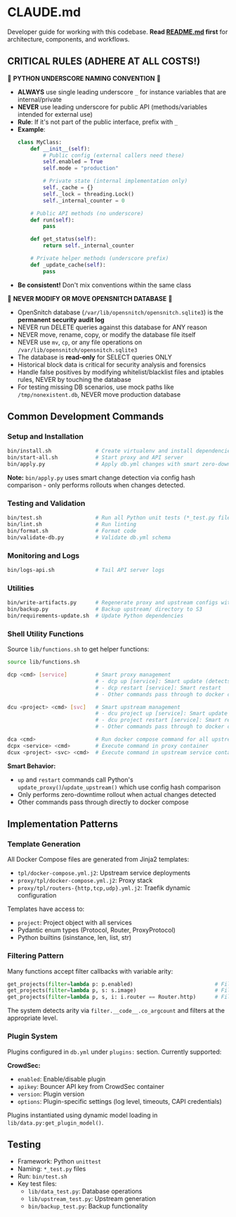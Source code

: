 # CLAUDE.md

Developer guide for working with this codebase. **Read [README.md](README.md) first** for architecture, components, and workflows.

## CRITICAL RULES (ADHERE AT ALL COSTS!)

🚨 **PYTHON UNDERSCORE NAMING CONVENTION** 🚨
- **ALWAYS** use single leading underscore `_` for instance variables that are internal/private
- **NEVER** use leading underscore for public API (methods/variables intended for external use)
- **Rule**: If it's not part of the public interface, prefix with `_`
- **Example**:
  ```python
  class MyClass:
      def __init__(self):
          # Public config (external callers need these)
          self.enabled = True
          self.mode = "production"

          # Private state (internal implementation only)
          self._cache = {}
          self._lock = threading.Lock()
          self._internal_counter = 0

      # Public API methods (no underscore)
      def run(self):
          pass

      def get_status(self):
          return self._internal_counter

      # Private helper methods (underscore prefix)
      def _update_cache(self):
          pass
  ```
- **Be consistent!** Don't mix conventions within the same class

🚨 **NEVER MODIFY OR MOVE OPENSNITCH DATABASE** 🚨
- OpenSnitch database (`/var/lib/opensnitch/opensnitch.sqlite3`) is the **permanent security audit log**
- NEVER run DELETE queries against this database for ANY reason
- NEVER move, rename, copy, or modify the database file itself
- NEVER use `mv`, `cp`, or any file operations on `/var/lib/opensnitch/opensnitch.sqlite3`
- The database is **read-only** for SELECT queries ONLY
- Historical block data is critical for security analysis and forensics
- Handle false positives by modifying whitelist/blacklist files and iptables rules, NEVER by touching the database
- For testing missing DB scenarios, use mock paths like `/tmp/nonexistent.db`, NEVER move production database

## Common Development Commands

### Setup and Installation
```bash
bin/install.sh              # Create virtualenv and install dependencies
bin/start-all.sh            # Start proxy and API server
bin/apply.py                # Apply db.yml changes with smart zero-downtime updates
```

**Note:** `bin/apply.py` uses smart change detection via config hash comparison - only performs rollouts when changes detected.

### Testing and Validation
```bash
bin/test.sh                 # Run all Python unit tests (*_test.py files)
bin/lint.sh                 # Run linting
bin/format.sh               # Format code
bin/validate-db.py          # Validate db.yml schema
```

### Monitoring and Logs
```bash
bin/logs-api.sh             # Tail API server logs
```

### Utilities
```bash
bin/write-artifacts.py      # Regenerate proxy and upstream configs without deploying
bin/backup.py               # Backup upstream/ directory to S3
bin/requirements-update.sh  # Update Python dependencies
```

### Shell Utility Functions

Source `lib/functions.sh` to get helper functions:

```bash
source lib/functions.sh

dcp <cmd> [service]         # Smart proxy management
                            # - dcp up [service]: Smart update (detects changes)
                            # - dcp restart [service]: Smart restart
                            # - Other commands pass through to docker compose

dcu <project> <cmd> [svc]   # Smart upstream management
                            # - dcu project up [service]: Smart update with auto-rollout
                            # - dcu project restart [service]: Smart restart
                            # - Other commands pass through to docker compose

dca <cmd>                   # Run docker compose command for all upstream projects
dcpx <service> <cmd>        # Execute command in proxy container
dcux <project> <svc> <cmd>  # Execute command in upstream service container
```

**Smart Behavior:**
- `up` and `restart` commands call Python's `update_proxy()`/`update_upstream()` which use config hash comparison
- Only performs zero-downtime rollout when actual changes detected
- Other commands pass through directly to docker compose

## Implementation Patterns

### Template Generation

All Docker Compose files are generated from Jinja2 templates:
- `tpl/docker-compose.yml.j2`: Upstream service deployments
- `proxy/tpl/docker-compose.yml.j2`: Proxy stack
- `proxy/tpl/routers-{http,tcp,udp}.yml.j2`: Traefik dynamic configuration

Templates have access to:
- `project`: Project object with all services
- Pydantic enum types (Protocol, Router, ProxyProtocol)
- Python builtins (isinstance, len, list, str)

### Filtering Pattern

Many functions accept filter callbacks with variable arity:
```python
get_projects(filter=lambda p: p.enabled)                          # Filter by project
get_projects(filter=lambda p, s: s.image)                         # Filter by service
get_projects(filter=lambda p, s, i: i.router == Router.http)      # Filter by ingress
```

The system detects arity via `filter.__code__.co_argcount` and filters at the appropriate level.

### Plugin System

Plugins configured in `db.yml` under `plugins:` section. Currently supported:

**CrowdSec:**
- `enabled`: Enable/disable plugin
- `apikey`: Bouncer API key from CrowdSec container
- `version`: Plugin version
- `options`: Plugin-specific settings (log level, timeouts, CAPI credentials)

Plugins instantiated using dynamic model loading in `lib/data.py:get_plugin_model()`.

## Testing

- Framework: Python `unittest`
- Naming: `*_test.py` files
- Run: `bin/test.sh`
- Key test files:
  - `lib/data_test.py`: Database operations
  - `lib/upstream_test.py`: Upstream generation
  - `bin/backup_test.py`: Backup functionality
